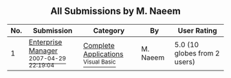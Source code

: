 ﻿<div align="center">

## All Submissions by M\. Naeem

</div>

No.  | Submission | Category | By   | User Rating
---- | ---------- | -------- | ---- | -----------
1 | [Enterprise Manager<br /><sup>2007-04-29 22:19:04</sup>](https://github.com/Planet-Source-Code/m-naeem-enterprise-manager__1-68526) | [Complete Applications<br /><sup>Visual Basic</sup>](../ByCategory/complete-applications__1-27.md) | M\. Naeem | 5.0 (10 globes from 2 users)

